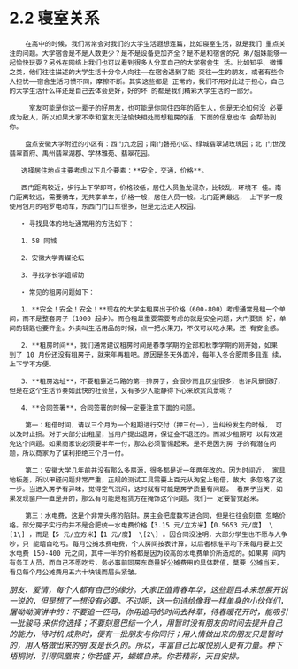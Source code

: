# 2.2 寝室关系

        在高中的时候，我们常常会对我们的大学生活遐想连篇，比如寝室生活，就是我们 重点关注的问题。大学宿舍是不是人数更少？是不是设备更加齐全？是不是和宿舍的兄 弟/姐妹能够一起愉快玩耍？另外在网络上我们也可以看到很多人分享自己的大学宿舍生 活。比如知乎、微博之类，他们往往描述的大学生活十分令人向往——在宿舍遇到了能 交往一生的朋友，或者有些令人担忧——宿舍生活习惯不同，摩擦不断。其实这些都是 正常的，我们不用对此过于担心，自己的大学生活什么样还是自己去体会更好，好的坏 的都是我们精彩大学生活的一部分。

         室友可能是你这一辈子的好朋友，也可能是你同住四年的陌生人，但是无论如何没 必要成为敌人，所以如果大家不幸和室友无法愉快相处而想租房的话，下面的信息也许 会帮助到你。

        盘点安徽大学附近的小区有：西门九龙园；南门磬苑小区、绿城翡翠湖玫瑰园；北 门世茂翡翠首府、禹州翡翠湖郡、学林雅苑、翡翠花园。

       选择居住地点主要考虑以下几个要素：**安全，交通，价格**。

       西门距离较近，步行上下学即可，价格较低，居住人员鱼龙混杂，比较乱，环境不 佳。南门距离较远，需要骑车，无共享单车，价格一般，居住人员一般。北门距离最远， 上下学一般使用包月的哈罗电动车，东西门门口车很多，但是无法进入校园。

       ⋆ 寻找具体的地址通常用的方法如下：

       1、58 同城 

       2、安徽大学青媒论坛 

       3、寻找学长学姐帮助

       ⋆ 常见的租房问题如下： 

       1、**安全！安全！安全！**现在的大学生租房出于价格（600-800）考虑通常是租一个单 间，而不是整套房子（1000 起步）。而合租最重要需要考虑的就是安全问题，大门要锁 好，单间的钥匙也要齐全。外卖叫生活用品的时候，点一把水果刀，不仅可以吃水果，还 有安全感。 

       2、**租房时间**，我们通常建议租房时间是春季学期的全部和秋季学期的刚开始，如果 到了 10 月份还没有租房子，就来年再租吧。原因是冬天外面冷，每年入冬合肥雨多且连 续，上下学不方便。 

       3、**租房选址**，不要租靠近马路的第一排房子，会很吵而且灰尘很多，也许风景很好， 但是在这个生活节奏如此快的社会里，又有多少人能静得下心来欣赏风景呢？ 

       4、**合同签署**，合同签署的时候一定要注意下面的问题。

        第一：租借时间，请以三个月为一个租期进行交付（押三付一），当纠纷发生的时候， 可以及时止损。对于大部分出租屋，当用户提出退房，保证金不退还的。而减少租期可 以有效避免这个问题。如果商家说必须要半年一付，那么必须警惕起来，是不是因为房 子的有潜在问题，所以商家为了谋利拒绝三个月一付。 

        第二：安徽大学几年前并没有那么多房源，很多都是近一年两年改的。因为时间近， 家具地板差，所以甲醛问题非常严重，正规的测试工具需要上百元从淘宝上租借，故大 多忽略了这一步。当进入房子有异味，觉得空气沉闷，这时就有可能是房子质量有问题。 看房子当天，如果发现窗户一直是开的，那么有可能是租赁方在掩饰这个问题，我们一 定要警觉起来。 

        第三：水电费，这是个非常头疼的陷阱。房主会把度数写进合同，但是往往会刻意 忽略价格。部分房子实行的并不是合肥统一水电费价格【3.15 元/立方米】【0.5653 元/度】 \[1\] ，而是【5 元/立方米】【1 元/度】 \[2\] 。因合同没注明，大部分学生也不愿与人争吵，只 能暗自吃亏。每月公摊水费电费，个人房间按表计算，以后者标准平均下来每月要上交 水电费 150-400 元之间，其中一半的价格都是因为较高的水电费单价所造成的。如果房 间内有务工人员，而自己不愿吃亏，务必事前同房东商量好公摊费用的具体数值，莫要 公摊当天，看见每个月公摊费用五六十块钱而眉头紧皱。

_朋友、爱情，每个人都有自己的缘分。大家正值青春年华，这些题目本来想展开说 一说的，但是想了一想没有必要。不过呢，送一句诗给像我一样单身的小伙伴们，屠呦呦演讲中的：不要追一匹马，你用追马的时间去种草，待春暖花开时，能吸引一批骏马 来供你选择；不要刻意巴结一个人，用暂时没有朋友的时间去提升自己的能力，待时机 成熟时，便有一批朋友与你同行；用人情做出来的朋友只是暂时的，用人格做出来的朋 友是长久的。所以，丰富自己比取悦别人更有力量。种下梧桐树，引得凤凰来；你若盛 开，蝴蝶自来。你若精彩，天自安排。_

